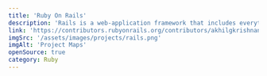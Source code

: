 ```yaml
---
title: 'Ruby On Rails'
description: 'Rails is a web-application framework that includes everything needed to create database-backed web applications according to the Model-View-Controller (MVC) pattern.'
link: 'https://contributors.rubyonrails.org/contributors/akhilgkrishnan/commits'
imgSrc: '/assets/images/projects/rails.png'
imgAlt: 'Project Maps'
openSource: true
category: Ruby
---
```


